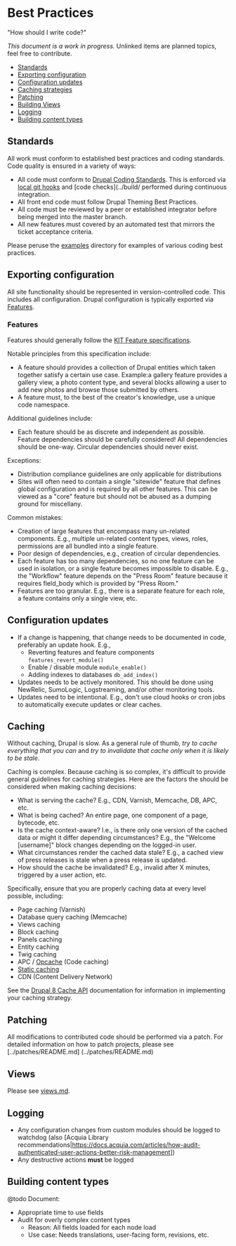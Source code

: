 # Best Practices

"How should I write code?"

_This document is a work in progress._ Unlinked items are planned topics, feel free to contribute.

* [Standards](#standards)
* [Exporting configuration](#exporting-config)
* [Configuration updates](#config-updates)
* [Caching strategies](#caching)
* [Patching](#patching)
* [Building Views](#views)
* [Logging](#logging)
* [Building content types](#content-types)

## <a name="standards"></a>Standards

All work must conform to established best practices and coding standards. Code quality is ensured in a variety of ways:

* All code must conform to [Drupal Coding Standards](https://www.drupal.org/coding-standards). This is enforced via [local git hooks](../scripts/git-hooks/README.md) and [code checks](../build/ performed during continuous integration.
* All front end code must follow Drupal Theming Best Practices.
* All code must be reviewed by a peer or established integrator before being merged into the master branch.
* All new features must covered by an automated test that mirrors the ticket acceptance criteria.

Please peruse the [examples](examples) directory for examples of various coding best practices.

## <a name="exporting-config"></a>Exporting configuration

All site functionality should be represented in version-controlled code. This includes all configuration. Drupal configuration is typically exported via [Features](https://www.drupal.org/project/features). 

### Features

Features should generally follow the [KIT Feature specifications](https://www.drupal.org/project/kit).

Notable principles from this specification include:

- A feature should provides a collection of Drupal entities which taken together satisfy a certain use case. Example:a gallery feature provides a gallery view, a photo content type, and several blocks allowing a user to add new photos and browse those submitted by others.
- A feature must, to the best of the creator's knowledge, use a unique code namespace.

Additional guidelines include:

* Each feature should be as discrete and independent as possible. Feature dependencies should be carefully considered! All dependencies should be one-way. Circular dependencies should never exist.

Exceptions:

* Distribution compliance guidelines are only applicable for distributions
* Sites will often need to contain a single "sitewide" feature that defines global configuration and is required by all other features. This can be viewed as a "core" feature but should not be abused as a dumping ground for miscellany.

Common mistakes:

* Creation of large features that encompass many un-related components. E.g., multiple un-related content types, views, roles, permissions are all bundled into a single feature.
* Poor design of dependencies, e.g., creation of circular dependencies.
* Each feature has too many dependencies, so no one feature can be used in isolation, or a single feature becomes impossible to disable. E.g., the "Workflow" feature depends on the "Press Room" feature because it requires field_body which is provided by "Press Room."
* Features are too granular. E.g., there is a separate feature for each role, a feature contains only a single view, etc.

## <a name="config-updates"></a>Configuration updates

* If a change is happening, that change needs to be documented in code, preferably an update hook. E.g.,
    * Reverting features and feature components `features_revert_module()`
    * Enable / disable module `module_enable()`
    * Adding indexes to databases `db_add_index()`
* Updates needs to be actively monitored. This should be done using NewRelic, SumoLogic, Logstreaming, and/or other monitoring tools.
* Updates need to be intentional. E.g., don't use cloud hooks or cron jobs to automatically execute updates or clear caches.

## <a name="caching"></a>Caching

Without caching, Drupal is slow. As a general rule of thumb, _try to cache everything that you can_ and _try to invalidate that cache only when it is likely to be stale_. 

Caching is complex. Because caching is so complex, it's difficult to provide general guidelines for caching strategies. Here are the factors the should be considered when making caching decisions: 

* What is serving the cache? E.g., CDN, Varnish, Memcache, DB, APC, etc.
* What is being cached? An entire page, one component of a page, bytecode, etc.
* Is the cache context-aware? I.e., is there only one version of the cached data or might it differ depending circumstances? E.g., the "Welcome [username]" block changes depending on the logged-in user.
* What circumstances render the cached data stale? E.g., a cached view of press releases is stale when a press release is updated.
* How should the cache be invalidated? E.g., invalid after X minutes, triggered by a user action, etc.

Specifically, ensure that you are properly caching data at every level possible, including:

* Page caching (Varnish)
* Database query caching (Memcache)
* Views caching
* Block caching
* Panels caching
* Entity caching
* Twig caching
* APC / [Opcache](http://php.net/opcache) (Code caching)
* [Static caching](https://drupalwatchdog.com/volume-3/issue-2/drupal-static-caching)
* CDN (Content Delivery Network)

See the [Drupal 8 Cache API](https://www.drupal.org/developing/api/8/cache) documentation for information in implementing your caching strategy.

## <a name="patching"></a>Patching

All modifications to contributed code should be performed via a patch. For detailed information on how to patch projects, please see [../patches/README.md]
(../patches/README.md)

## <a name="views"></a>Views

Please see [views.md](views.md).

## <a name="logging"></a>Logging

* Any configuration changes from custom modules should be logged to watchdog (also [Acquia Library recommendations|https://docs.acquia.com/articles/how-audit-authenticated-user-actions-better-risk-management])
* Any destructive actions **must** be logged


## <a name="content-types"></a>Building content types

@todo Document:
* Appropriate time to use fields
* Audit for overly complex content types
    * Reason: All fields loaded for each node load
    * Use case: Needs translations, user-facing form, revisions, etc.

